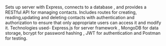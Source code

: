 Sets up server with Express, connects to a database , and provides a RESTful API for managing contacts.
Includes routes for creating, reading,updating and deleting contacts with authentication and authorization to ensure that only appropriate users can access it and modify it.
Technologies used- Express.js for server framework , MongoDB for data storage, bcrypt for password hashing , JWT for authentication and Postman for testing.


